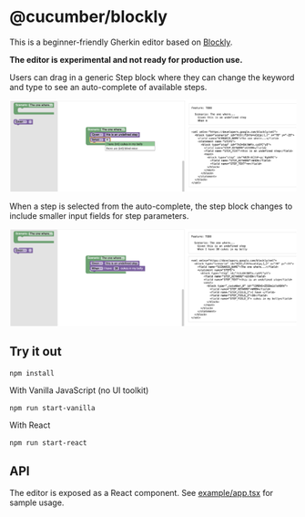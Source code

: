 # @cucumber/blockly

This is a beginner-friendly Gherkin editor based on [Blockly](https://developers.google.com/blockly).

**The editor is experimental and not ready for production use.**

Users can drag in a generic Step block where they can change the keyword and type
to see an auto-complete of available steps.

![Screenhot](images/autocomplete.png)

When a step is selected from the auto-complete, the step block changes to include
smaller input fields for step parameters.

![Screenhot](images/dynamic-step.png)

## Try it out

    npm install

With Vanilla JavaScript (no UI toolkit)

    npm run start-vanilla

With React

    npm run start-react

## API

The editor is exposed as a React component. See [example/app.tsx](example/main-react.tsx) for sample usage.
